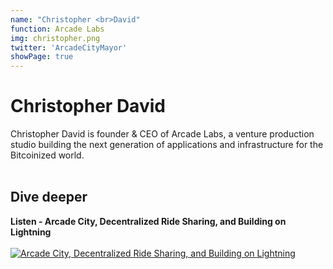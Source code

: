 ```yaml
---
name: "Christopher <br>David"
function: Arcade Labs
img: christopher.png
twitter: 'ArcadeCityMayor'
showPage: true
---
```


# Christopher David
 
Christopher David is founder & CEO of Arcade Labs, a venture production studio building the next generation of applications and infrastructure for the Bitcoinized world. 
<br><br>

## Dive deeper

<div class="grid grid-cols-1 md:grid-cols-2 gap-5">
<div class="p-3 my-2">

**Listen - Arcade City, Decentralized Ride Sharing, and Building on Lightning** <br><br>
[ ![Arcade City, Decentralized Ride Sharing, and Building on Lightning](/content/chrisdavid1.png)](https://www.youtube.com/watch?v=27OH5iaOcKk/)
</div>

</div>

<br>


